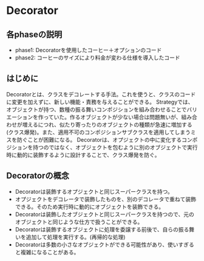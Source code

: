 # Decorator
## 各phaseの説明
- phase1: Decoratorを使用したコーヒー＋オプションのコード
- phase2: コーヒーのサイズにより料金が変わる仕様を導入したコード
## はじめに
Decoratorとは、クラスをデコレートする手法。これを使うと、クラスのコードに変更を加えずに、新しい機能・責務を与えることができる。
Strategyでは、オブジェクトが持つ、数種の振る舞いコンポジションを組み合わせることでバリエーションを作っていた。作るオブジェクトが少ない場合は問題無いが、組み合わせが増えるにつれ、似たり寄ったりのオブジェクトの種類が急速に増加する(クラス爆発)。また、適用不可のコンポジションサブクラスを適用してしまうミスを防ぐことが困難になる。
Decoratorは、オプジェクトの中に変化するコンポジションを持つのではなく、オブジェクトを包むように別のオブジェクトで実行時に動的に装飾するように設計することで、クラス爆発を防ぐ。
## Decoratorの概念
- Decoratorは装飾するオプジェクトと同じスーパークラスを持つ。
- オプジェクトをデコレータで装飾したものを、別のデコレータで重ねて装飾できる。そのため実行時に動的にオブジェクトを装飾できる。
- Decoratorは装飾したオブジェクトと同じスーパークラスを持つので、元のオブジェクトと同じような仕方で扱うことができる。
- Decoratorは装飾するオブジェクトに処理を委譲する前後で、自らの振る舞いを追加して処理を実行する。(再帰的な処理)
- Decoratorは多数の小さなオブジェクトができる可能性があり、使いすぎると複雑になることがある。
